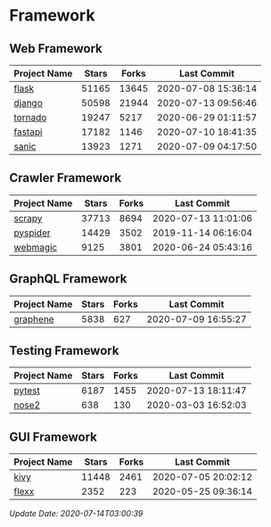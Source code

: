 # Framework

## Web Framework

| Project Name | Stars | Forks | Last Commit |
| ------------ | ----- | ----- | ----------- |
| [flask](https://github.com/pallets/flask) | 51165 | 13645 | 2020-07-08 15:36:14 |
| [django](https://github.com/django/django) | 50598 | 21944 | 2020-07-13 09:56:46 |
| [tornado](https://github.com/tornadoweb/tornado) | 19247 | 5217 | 2020-06-29 01:11:57 |
| [fastapi](https://github.com/tiangolo/fastapi) | 17182 | 1146 | 2020-07-10 18:41:35 |
| [sanic](https://github.com/huge-success/sanic) | 13923 | 1271 | 2020-07-09 04:17:50 |

## Crawler Framework

| Project Name | Stars | Forks | Last Commit |
| ------------ | ----- | ----- | ----------- |
| [scrapy](https://github.com/scrapy/scrapy) | 37713 | 8694 | 2020-07-13 11:01:06 |
| [pyspider](https://github.com/binux/pyspider) | 14429 | 3502 | 2019-11-14 06:16:04 |
| [webmagic](https://github.com/code4craft/webmagic) | 9125 | 3801 | 2020-06-24 05:43:16 |

## GraphQL Framework

| Project Name | Stars | Forks | Last Commit |
| ------------ | ----- | ----- | ----------- |
| [graphene](https://github.com/graphql-python/graphene) | 5838 | 627 | 2020-07-09 16:55:27 |

## Testing Framework

| Project Name | Stars | Forks | Last Commit |
| ------------ | ----- | ----- | ----------- |
| [pytest](https://github.com/pytest-dev/pytest) | 6187 | 1455 | 2020-07-13 18:11:47 |
| [nose2](https://github.com/nose-devs/nose2) | 638 | 130 | 2020-03-03 16:52:03 |

## GUI Framework

| Project Name | Stars | Forks | Last Commit |
| ------------ | ----- | ----- | ----------- |
| [kivy](https://github.com/kivy/kivy) | 11448 | 2461 | 2020-07-05 20:02:12 |
| [flexx](https://github.com/flexxui/flexx) | 2352 | 223 | 2020-05-25 09:36:14 |

*Update Date: 2020-07-14T03:00:39*